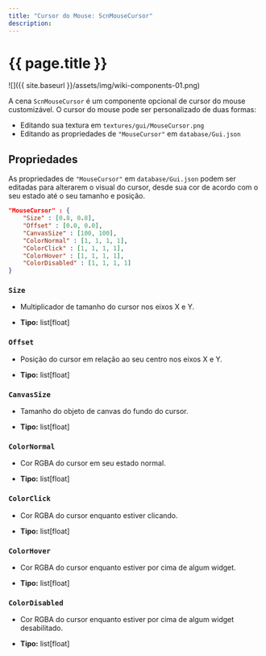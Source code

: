 ```yaml
---
title: "Cursor do Mouse: ScnMouseCursor"
description: 
---
```


# {{ page.title }}

![]({{ site.baseurl }}/assets/img/wiki-components-01.png)

A cena `ScnMouseCursor` é um componente opcional de cursor do mouse customizável.
O cursor do mouse pode ser personalizado de duas formas:

- Editando sua textura em `textures/gui/MouseCursor.png`
- Editando as propriedades de `"MouseCursor"` em `database/Gui.json`

## Propriedades
As propriedades de `"MouseCursor"` em `database/Gui.json` podem ser editadas para 
alterarem o visual do cursor, desde sua cor de acordo com o seu estado até o seu 
tamanho e posição.

```json
"MouseCursor" : {
    "Size" : [0.8, 0.8],
    "Offset" : [0.0, 0.0],
    "CanvasSize" : [100, 100],
    "ColorNormal" : [1, 1, 1, 1],
    "ColorClick" : [1, 1, 1, 1],
    "ColorHover" : [1, 1, 1, 1],
    "ColorDisabled" : [1, 1, 1, 1]
}
```

### `Size`
- Multiplicador de tamanho do cursor nos eixos X e Y.

- **Tipo:** list[float]

### `Offset`
- Posição do cursor em relação ao seu centro nos eixos X e Y.

- **Tipo:** list[float]

### `CanvasSize`
- Tamanho do objeto de canvas do fundo do cursor.

- **Tipo:** list[float]

### `ColorNormal`
- Cor RGBA do cursor em seu estado normal.

- **Tipo:** list[float]

### `ColorClick`
- Cor RGBA do cursor enquanto estiver clicando.

- **Tipo:** list[float]

### `ColorHover`
- Cor RGBA do cursor enquanto estiver por cima de algum widget.

- **Tipo:** list[float]

### `ColorDisabled`
- Cor RGBA do cursor enquanto estiver por cima de algum widget desabilitado.

- **Tipo:** list[float]